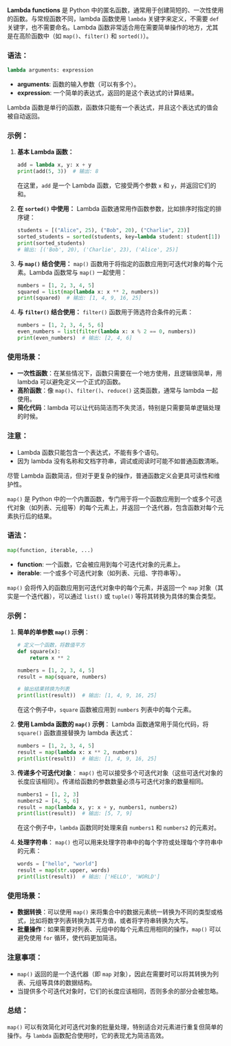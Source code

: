 **Lambda functions** 是 Python 中的匿名函数，通常用于创建简短的、一次性使用的函数。与常规函数不同，lambda 函数使用 `lambda` 关键字来定义，不需要 `def` 关键字，也不需要命名。Lambda 函数非常适合用在需要简单操作的地方，尤其是在高阶函数中（如 `map()`、`filter()` 和 `sorted()`）。

### 语法：
```python
lambda arguments: expression
```
- **arguments**: 函数的输入参数（可以有多个）。
- **expression**: 一个简单的表达式，返回的是这个表达式的计算结果。

Lambda 函数是单行的函数，函数体只能有一个表达式，并且这个表达式的值会被自动返回。

### 示例：
1. **基本 Lambda 函数：**
   ```python
   add = lambda x, y: x + y
   print(add(5, 3))  # 输出: 8
   ```
   在这里，`add` 是一个 Lambda 函数，它接受两个参数 `x` 和 `y`，并返回它们的和。

2. **在 `sorted()` 中使用：**
   Lambda 函数通常用作函数参数，比如排序时指定的排序键：
   ```python
   students = [("Alice", 25), ("Bob", 20), ("Charlie", 23)]
   sorted_students = sorted(students, key=lambda student: student[1])
   print(sorted_students)
   # 输出: [('Bob', 20), ('Charlie', 23), ('Alice', 25)]
   ```

3. **与 `map()` 结合使用：**
   `map()` 函数用于将指定的函数应用到可迭代对象的每个元素。Lambda 函数常与 `map()` 一起使用：
   ```python
   numbers = [1, 2, 3, 4, 5]
   squared = list(map(lambda x: x ** 2, numbers))
   print(squared)  # 输出: [1, 4, 9, 16, 25]
   ```

4. **与 `filter()` 结合使用：**
   `filter()` 函数用于筛选符合条件的元素：
   ```python
   numbers = [1, 2, 3, 4, 5, 6]
   even_numbers = list(filter(lambda x: x % 2 == 0, numbers))
   print(even_numbers)  # 输出: [2, 4, 6]
   ```

### 使用场景：
- **一次性函数**：在某些情况下，函数只需要在一个地方使用，且逻辑很简单，用 lambda 可以避免定义一个正式的函数。
- **高阶函数**：像 `map()`、`filter()`、`reduce()` 这类函数，通常与 lambda 一起使用。
- **简化代码**：lambda 可以让代码简洁而不失灵活，特别是只需要简单逻辑处理的时候。

### 注意：
- Lambda 函数只能包含一个表达式，不能有多个语句。
- 因为 lambda 没有名称和文档字符串，调试或阅读时可能不如普通函数清晰。

尽管 Lambda 函数简洁，但对于更复杂的操作，普通函数定义会更具可读性和维护性。


`map()` 是 Python 中的一个内置函数，专门用于将一个函数应用到一个或多个可迭代对象（如列表、元组等）的每个元素上，并返回一个迭代器，包含函数对每个元素执行后的结果。

### 语法：
```python
map(function, iterable, ...)
```

- **function**: 一个函数，它会被应用到每个可迭代对象的元素上。
- **iterable**: 一个或多个可迭代对象（如列表、元组、字符串等）。

`map()` 会将传入的函数应用到可迭代对象中的每个元素，并返回一个 `map` 对象（其实是一个迭代器），可以通过 `list()` 或 `tuple()` 等将其转换为具体的集合类型。

### 示例：
1. **简单的单参数 `map()` 示例**：
   ```python
   # 定义一个函数，将数值平方
   def square(x):
       return x ** 2

   numbers = [1, 2, 3, 4, 5]
   result = map(square, numbers)
   
   # 输出结果转换为列表
   print(list(result))  # 输出: [1, 4, 9, 16, 25]
   ```
   在这个例子中，`square` 函数被应用到 `numbers` 列表中的每个元素。

2. **使用 Lambda 函数的 `map()` 示例**：
   Lambda 函数通常用于简化代码，将 `square()` 函数直接替换为 lambda 表达式：
   ```python
   numbers = [1, 2, 3, 4, 5]
   result = map(lambda x: x ** 2, numbers)
   print(list(result))  # 输出: [1, 4, 9, 16, 25]
   ```

3. **传递多个可迭代对象**：
   `map()` 也可以接受多个可迭代对象（这些可迭代对象的长度应该相同）。传递给函数的参数数量必须与可迭代对象的数量相同。
   ```python
   numbers1 = [1, 2, 3]
   numbers2 = [4, 5, 6]
   result = map(lambda x, y: x + y, numbers1, numbers2)
   print(list(result))  # 输出: [5, 7, 9]
   ```
   在这个例子中，`lambda` 函数同时处理来自 `numbers1` 和 `numbers2` 的元素对。

4. **处理字符串**：
   `map()` 也可以用来处理字符串中的每个字符或处理每个字符串中的元素：
   ```python
   words = ["hello", "world"]
   result = map(str.upper, words)
   print(list(result))  # 输出: ['HELLO', 'WORLD']
   ```

### 使用场景：
- **数据转换**：可以使用 `map()` 来将集合中的数据元素统一转换为不同的类型或格式，比如将数字列表转换为其平方值，或者将字符串转换为大写。
- **批量操作**：如果需要对列表、元组中的每个元素应用相同的操作，`map()` 可以避免使用 `for` 循环，使代码更加简洁。

### 注意事项：
- `map()` 返回的是一个迭代器（即 `map` 对象），因此在需要时可以将其转换为列表、元组等具体的数据结构。
- 当提供多个可迭代对象时，它们的长度应该相同，否则多余的部分会被忽略。

### 总结：
`map()` 可以有效简化对可迭代对象的批量处理，特别适合对元素进行重复但简单的操作。与 `lambda` 函数配合使用时，它的表现尤为简洁高效。